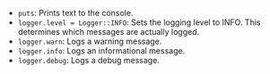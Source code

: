 *   `puts`: Prints text to the console.
*   `logger.level = Logger::INFO`: Sets the logging level to INFO.  This determines which messages are actually logged.
*   `logger.warn`: Logs a warning message.
*   `logger.info`: Logs an informational message.
*   `logger.debug`: Logs a debug message.
